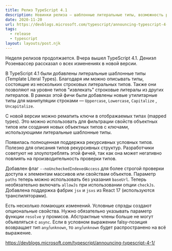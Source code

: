 ```yaml
---
title: Релиз TypeScript 4.1
description: Новинки релиза — шаблонные литеральные типы, возможность ремапа ключей в отображаемых типах, поддержка рекурсивных условных типов, добавление флага noUncheckedIndexedAccess и другое
date: 2020-11-20
url: https://devblogs.microsoft.com/typescript/announcing-typescript-4-1/
tags:
  - release
  - typescript
layout: layouts/post.njk
---
```

Неделя релизов продолжается. Вчера вышел TypeScript 4.1. Дениэл Розенвассер рассказал о всех изменениях в новой версии.

В TypeScript 4.1 были добавлены литеральные шаблонные типы (Template Literal Types). Благодаря им можно описывать типы, состоящие из нескольких строковых литеральных типов. Также они позволяют на уровне типов "извлекать" строковые литералы из других литералов. В рамках этой фичи были добавлены новые утилитарные типы для манипуляции строками — `Uppercase`, `Lowercase`, `Capitalize` , `Uncapitalize`.

С новой версии можно ремапить ключи в отображаемых типах (mapped types). Это можно использовать для фильтрации свойств объектных типов или создания новых объектных типов с ключами, использующими литеральные шаблонные типы.

Появилась полноценная поддержка рекурсивных условных типов. Полезно для описания типов рекурсивных структур. Разработчики советуют не злоупотреблять этой фичей, так как она может негативно повлиять на производительность проверки типов.

Добавлен флаг `--noUncheckedIndexedAccess` для более строгой проверки доступа к элементам массивов или свойствам объектов. Параметр `paths` теперь можно использовать без указания `baseUrl`. Теперь необязательно включать `allowJs` при использовании опции `checkJs`. Добавлена поддержка фабрик `jsx` и `jsxs` из React 17 (используются транспиляторами).

Есть несколько ломающих изменений. Условные спрэды создают опциональные свойства. Нужно обязательно указывать параметр функции `resolve` у промисов. Абстрактные члены больше не могут объявляться с `async`. Если в условном выражении falsy-позиция возвращает тип `any`/`unknown`, то `any`/`unknown` будет распространено на всё выражение.

https://devblogs.microsoft.com/typescript/announcing-typescript-4-1/
